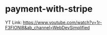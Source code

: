 # payment-with-stripe

YT Link: https://www.youtube.com/watch?v=1r-F3FIONl8&ab_channel=WebDevSimplified
